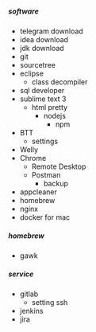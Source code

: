 ##### software
* telegram download
* idea download
* jdk download
* git
* sourcetree
* eclipse
  * class decompiler
* sql developer
* sublime text 3
  * html pretty
    * nodejs
	  * npm
* BTT
  * settings
* Welly
* Chrome
  * Remote Desktop
  * Postman 
    * backup
* appcleaner
* homebrew
* nginx
* docker for mac

##### homebrew
* gawk

##### service
* gitlab
  * setting ssh
* jenkins
* jira